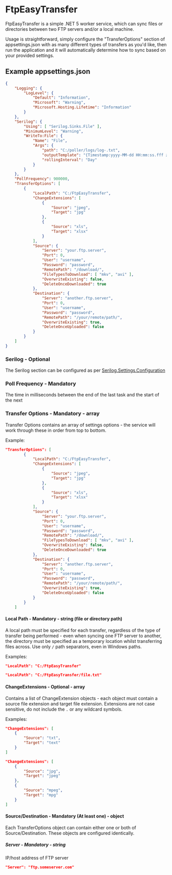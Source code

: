 # FtpEasyTransfer

FtpEasyTransfer is a simple .NET 5 worker service, which can sync files or directories between two FTP servers and/or a local machine.

Usage is straightforward, simply configure the "TransferOptions" section of appsettings.json with as many different types of transfers as you'd like, then run the application and it will automatically determine how to sync based on your provided settings.

## Example appsettings.json

```json
{
    "Logging": {
        "LogLevel": {
            "Default": "Information",
            "Microsoft": "Warning",
            "Microsoft.Hosting.Lifetime": "Information"
        }
    },
    "Serilog": {
        "Using": [ "Serilog.Sinks.File" ],
        "MinimumLevel": "Warning",
        "WriteTo:File": {
            "Name": "File",
            "Args": {
                "path": "C:/poller/logs/log-.txt",
                "outputTemplate": "{Timestamp:yyyy-MM-dd HH:mm:ss.fff zzz} [{Level:u3}] {Message:lj}{NewLine}{Exception}",
                "rollingInterval": "Day"
            }
        }
    },
    "PollFrequency": 900000,
    "TransferOptions": [
        {
            "LocalPath": "C:/FtpEasyTransfer",
            "ChangeExtensions": [
                {
                    "Source": "jpeg",
                    "Target": "jpg"
                },
                {
                    "Source": "xls",
                    "Target": "xlsx"
                }
            ],
            "Source": {
                "Server": "your.ftp.server",
                "Port": 0,
                "User": "username",
                "Password": "password",
                "RemotePath": "/download/",
                "FileTypesToDownload": [ "mkv", "avi" ],
                "OverwriteExisting": false,
                "DeleteOnceDownloaded": true
            },
            "Destination": {
                "Server": "another.ftp.server",
                "Port": 0,
                "User": "username",
                "Password": "password",
                "RemotePath": "/your/remote/path/",
                "OverwriteExisting": true,
                "DeleteOnceUploaded": false
            }
        }
    ]
}
```
### Serilog - Optional
The Serilog section can be configured as per [Serilog.Settings.Configuration](https://github.com/serilog/serilog-settings-configuration)

### Poll Frequency - Mandatory
The time in milliseconds between the end of the last task and the start of the next

### Transfer Options - Mandatory - array
Transfer Options contains an array of settings options - the service will work through these in order from top to bottom.

Example:
```json
"TransferOptions": [
        {
            "LocalPath": "C:/FtpEasyTransfer",
            "ChangeExtensions": [
                {
                    "Source": "jpeg",
                    "Target": "jpg"
                },
                {
                    "Source": "xls",
                    "Target": "xlsx"
                }
            ],
            "Source": {
                "Server": "your.ftp.server",
                "Port": 0,
                "User": "username",
                "Password": "password",
                "RemotePath": "/download/",
                "FileTypesToDownload": [ "mkv", "avi" ],
                "OverwriteExisting": false,
                "DeleteOnceDownloaded": true
            },
            "Destination": {
                "Server": "another.ftp.server",
                "Port": 0,
                "User": "username",
                "Password": "password",
                "RemotePath": "/your/remote/path/",
                "OverwriteExisting": true,
                "DeleteOnceUploaded": false
            }
        }
    ]
```

#### Local Path - Mandatory - string (file or directory path)
A local path must be specified for each transfer, regardless of the type of transfer being performed - even when syncing one FTP server to another, the directory must be specified as a temporary location whilst transferring files across. Use only `/` path separators, even in Windows paths.

Examples:
```json
"LocalPath": "C:/FtpEasyTransfer"
```
```json
"LocalPath": "C:/FtpEasyTransfer/file.txt"
```

#### ChangeExtensions - Optional - array
Contains a list of ChangeExtension objects - each object must contain a source file extension and target file extension. Extensions are not case sensitive, do not include the ```.``` or any wildcard symbols.

Examples:
```json
"ChangeExtensions": [
    {
        "Source": "txt",
        "Target": "text"
    }
]
```
```json
"ChangeExtensions": [
    {
        "Source": "jpg",
        "Target": "jpeg"
    },
    {
        "Source": "mpeg",
        "Target": "mpg"
    }
]
```

#### Source/Destination - Mandatory (At least one) - object
Each TransferOptions object can contain either one or both of Source/Destination. These objects are configured identically.

##### Server - Mandatory - string
IP/host address of FTP server
```json
"Server": "ftp.someserver.com"
```

